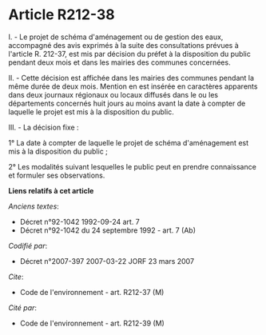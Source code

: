 # Article R212-38

I. - Le projet de schéma d'aménagement ou de gestion des eaux, accompagné des avis exprimés à la suite des consultations
prévues à l'article R. 212-37, est mis par décision du préfet à la disposition du public pendant deux mois et dans les
mairies des communes concernées.

II. - Cette décision est affichée dans les mairies des communes pendant la même durée de deux mois. Mention en est insérée en
caractères apparents dans deux journaux régionaux ou locaux diffusés dans le ou les départements concernés huit jours au
moins avant la date à compter de laquelle le projet est mis à la disposition du public.

III. - La décision fixe :

1° La date à compter de laquelle le projet de schéma d'aménagement est mis à la disposition du public ;

2° Les modalités suivant lesquelles le public peut en prendre connaissance et formuler ses observations.

**Liens relatifs à cet article**

_Anciens textes_:

  - Décret n°92-1042 1992-09-24 art. 7
  - Décret n°92-1042 du 24 septembre 1992 - art. 7 (Ab)

_Codifié par_:

  - Décret n°2007-397 2007-03-22 JORF 23 mars 2007

_Cite_:

  - Code de l'environnement - art. R212-37 (M)

_Cité par_:

  - Code de l'environnement - art. R212-39 (M)
